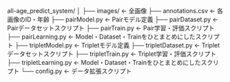 all-age_predict_system/
│
├── images/             ← 全画像
├── annotations.csv     ← 各画像のID・年齢
├── pairModel.py        ← Pairモデル定義
├── pairDataset.py      ← Pairデータセットスクリプト
├── pairTrain.py        ← Pair学習・評価スクリプト
├── pairLearning.py     ← Model・Dataset・Trainをひとまとめにしたスクリプト
├── tripletModel.py     ← Tripletモデル定義
├── tripletDataset.py   ← Tripletデータセットスクリプト
├── tripletTrain.py     ← Triplet学習・評価スクリプト
├── tripletLearning.py  ← Model・Dataset・Trainをひとまとめにしたスクリプト
└── config.py           ← データ拡張スクリプト